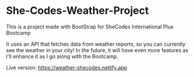 # She-Codes-Weather-Project

This is a project made with BootStrap for SheCodes International Plus Bootcamp

It uses an API that fetches data from weather reports, so you can currently see the weather in your city!
In the future, it will have even more features as I'll enhance it as I go along with the Bootcamp.

Live version: https://weather-shecodes.netlify.app
